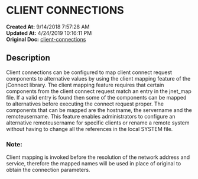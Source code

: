 # CLIENT CONNECTIONS

**Created At:** 9/14/2018 7:57:28 AM  
**Updated At:** 4/24/2019 10:16:11 PM  
**Original Doc:** [client-connections](https://docs.jbase.com/44204-remote-files/client-connections)  


## Description 

Client connections can be configured to map client connect request components to alternative values by using the client mapping feature of the jConnect library. The client mapping feature requires that certain components from the client connect request match an entry in the jnet\_map file. If a valid entry is found then some of the components can be mapped to alternatives before executing the connect request proper. The components that can be mapped are the hostname, the servername and the remoteusername. This feature enables administrators to configure an alternative remoteusername for specific clients or rename a remote system without having to change all the references in the local SYSTEM file.

### Note:

Client mapping is invoked before the resolution of the network address and service, therefore the mapped names will be used in place of original to obtain the connection parameters.




